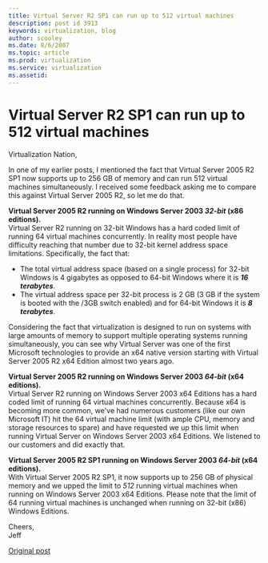 ```yaml
---
title: Virtual Server R2 SP1 can run up to 512 virtual machines
description: post id 3913
keywords: virtualization, blog
author: scooley
ms.date: 8/6/2007
ms.topic: article
ms.prod: virtualization
ms.service: virtualization
ms.assetid: 
---
```


# Virtual Server R2 SP1 can run up to 512 virtual machines

Virtualization Nation,

In one of my earlier posts, I mentioned the fact that Virtual Server 2005 R2 SP1 now supports up to 256 GB of memory and can run 512 virtual machines simultaneously. I received some feedback asking me to compare this against Virtual Server 2005 R2, so let me do that.

**Virtual Server 2005 R2 running on Windows Server 2003 _32-bit_ (x86 editions).**  
Virtual Server R2 running on 32-bit Windows has a hard coded limit of running 64 virtual machines concurrently. In reality most people have difficulty reaching that number due to 32-bit kernel address space limitations. Specifically, the fact that:

* The total virtual address space (based on a single process) for 32-bit Windows is 4 gigabytes as opposed to 64-bit Windows where it is **_16 terabytes_**.
* The virtual address space per 32-bit process is 2 GB (3 GB if the system is booted with the /3GB switch enabled) and for 64-bit Windows it is **_8 terabytes_**.

Considering the fact that virtualization is designed to run on systems with large amounts of memory to support multiple operating systems running simultaneously, you can see why Virtual Server was one of the first Microsoft technologies to provide an x64 native version starting with Virtual Server 2005 R2 x64 Edition almost two years ago.

**Virtual Server 2005 R2 running on Windows Server 2003 _64-bit_ (x64 editions).**  
Virtual Server R2 running on Windows Server 2003 x64 Editions has a hard coded limit of running 64 virtual machines concurrently. Because x64 is becoming more common, we've had numerous customers (like our own Microsoft IT) hit the 64 virtual machine limit (with ample CPU, memory and storage resources to spare) and have requested we up this limit when running Virtual Server on Windows Server 2003 x64 Editions. We listened to our customers and did exactly that.

**Virtual Server 2005 R2 SP1 running on Windows Server 2003 _64-bit_ (x64 editions).**  
With Virtual Server 2005 R2 SP1, it now supports up to 256 GB of physical memory and we upped the limit to _512_ running virtual machines when running on Windows Server 2003 x64 Editions. Please note that the limit of 64 running virtual machines is unchanged when running on 32-bit (x86) Windows Editions.

Cheers,  
Jeff

[Original post](https://blogs.technet.microsoft.com/virtualization/2007/08/06/virtual-server-r2-sp1-can-run-up-to-512-virtual-machines/)